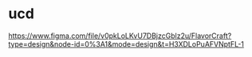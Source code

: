 # ucd

https://www.figma.com/file/v0pkLoLKvU7DBjzcGblz2u/FlavorCraft?type=design&node-id=0%3A1&mode=design&t=H3XDLoPuAFVNptFL-1
